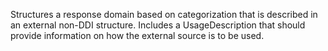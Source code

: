 Structures a response domain based on categorization that is described in an external non-DDI structure. Includes a UsageDescription that should provide information on how the external source is to be used.